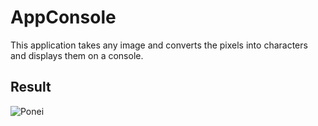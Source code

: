 # AppConsole

This application takes any image and converts the pixels into characters and displays them on a console.

## Result

![Ponei](https://user-images.githubusercontent.com/55207930/199380056-d2d39fb7-e8a8-4e6b-a890-f8587801a186.jpeg)
